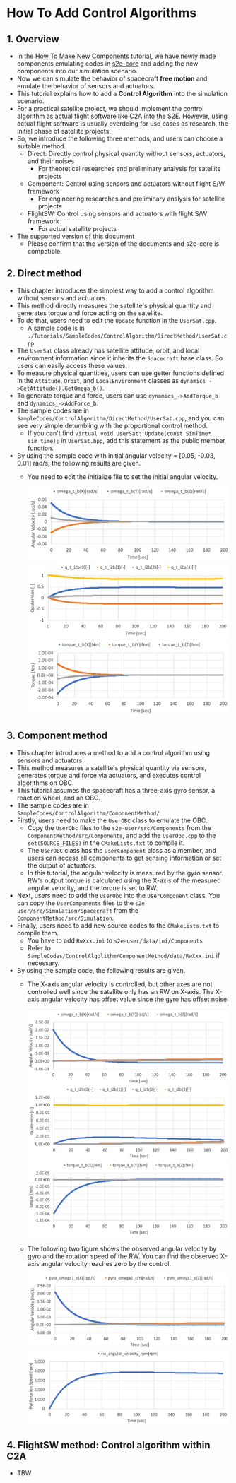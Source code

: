 # How To Add Control Algorithms

## 1.  Overview
- In the [How To Make New Components](./HowToMakeNewComponents.md) tutorial, we have newly made components emulating codes in [s2e-core](https://github.com/ut-issl/s2e-core) and adding the new components into our simulation scenario.
- Now we can simulate the behavior of spacecraft **free motion** and emulate the behavior of sensors and actuators. 
- This tutorial explains how to add a **Control Algorithm** into the simulation scenario. 
- For a practical satellite project, we should implement the control algorithm as actual flight software like [C2A](https://github.com/ut-issl/c2a-core) into the S2E. However, using actual flight software is usually overdoing for use cases as research, the initial phase of satellite projects.
- So, we introduce the following three methods, and users can choose a suitable method.
  - Direct: Directly control physical quantity without sensors, actuators, and their noises
    - For theoretical researches and preliminary analysis for satellite projects
  - Component: Control using sensors and actuators without flight S/W framework
    - For engineering researches and preliminary analysis for satellite projects
  - FlightSW: Control using sensors and actuators with flight S/W framework
    - For actual satellite projects
- The supported version of this document
  - Please confirm that the version of the documents and s2e-core is compatible.

## 2. Direct method
- This chapter introduces the simplest way to add a control algorithm without sensors and actuators.
- This method directly measures the satellite's physical quantity and generates torque and force acting on the satellite.
- To do that, users need to edit the `Update` function in the `UserSat.cpp`.
  - A sample code is in `./Tutorials/SampleCodes/ControlAlgorithm/DirectMethod/UserSat.cpp`
- The `UserSat` class already has satellite attitude, orbit, and local environment information since it inherits the `Spacecraft` base class. So users can easily access these values.
- To measure physical quantities, users can use getter functions defined in the `Attitude`, `Orbit`, and `LocalEnvironment` classes as `dynamics_->GetAttitude().GetOmega_b()`.
- To generate torque and force, users can use `dynamics_->AddTorque_b` and `dynamics_->AddForce_b`.
- The sample codes are in `SampleCodes/ControlAlgorithm/DirectMethod/UserSat.cpp`, and you can see very simple detumbling with the proportional control method.
  - If you can't find `virtual void UserSat::Update(const SimTime* sim_time);` in `UserSat.hpp`, add this statement as the public member function.
- By using the sample code with initial angular velocity = [0.05, -0.03, 0.01] rad/s, the following results are given.
  - You need to edit the initialize file to set the initial angular velocity.
    
    <img src="./figs/ControlAlgorithm_DirectControl_result1.png" alt="CA_DC_1" style="zoom: 80%;" />  

    <img src="./figs/ControlAlgorithm_DirectControl_result2.png" alt="CA_DC_2" style="zoom: 80%;" />  
   
    <img src="./figs/ControlAlgorithm_DirectControl_result3.png" alt="CA_DC_3" style="zoom: 80%;" />  

## 3. Component method
- This chapter introduces a method to add a control algorithm using sensors and actuators.
- This method measures a satellite's physical quantity via sensors, generates torque and force via actuators, and executes control algorithms on OBC.
- This tutorial assumes the spacecraft has a three-axis gyro sensor, a reaction wheel, and an OBC.
- The sample codes are in `SampleCodes/ControlAlgorithm/ComponentMethod/`
- Firstly, users need to make the `UserOBC` class to emulate the OBC.
  - Copy the `UserObc` files to the `s2e-user/src/Components` from the `ComponentMethod/src/Components`, and add the `UserObc.cpp` to the `set(SOURCE_FILES)` in the `CMakeLists.txt` to compile it.
  - The `UserOBC` class has the `UserComponent` class as a member, and users can access all components to get sensing information or set the output of actuators.
  - In this tutorial, the angular velocity is measured by the gyro sensor. RW's output torque is calculated using the X-axis of the measured angular velocity, and the torque is set to RW.
- Next, users need to add the `UserObc` into the `UserComponent` class. You can copy the `UserComponents` files to the `s2e-user/src/Simulation/Spacecraft` from the `ComponentMethod/src/Simulation`.
- Finally, users need to add new source codes to the `CMakeLists.txt` to compile them.
  - You have to add `RwXxx.ini` to `s2e-user/data/ini/Components`
  - Refer to `SampleCodes/ControlAlgolithm/ComponentMethod/data/RwXxx.ini` if necessary.
- By using the sample code, the following results are given.
  - The X-axis angular velocity is controlled, but other axes are not controlled well since the satellite only has an RW on X-axis. The X-axis angular velocity has offset value since the gyro has offset noise.

    <img src="./figs/ControlAlgorithm_ComponentControl_result1.png" alt="CA_CC_1" style="zoom: 80%;" />  
    <img src="./figs/ControlAlgorithm_ComponentControl_result2.png" alt="CA_CC_2" style="zoom: 80%;" />  
    <img src="./figs/ControlAlgorithm_ComponentControl_result3.png" alt="CA_CC_3" style="zoom: 80%;" />  

  - The following two figure shows the observed angular velocity by gyro and the rotation speed of the RW. You can find the observed X-axis angular velocity reaches zero by the control.

    <img src="./figs/ControlAlgorithm_ComponentControl_result4.png" alt="CA_CC_4" style="zoom: 80%;" />  
    <img src="./figs/ControlAlgorithm_ComponentControl_result5.png" alt="CA_CC_5" style="zoom: 80%;" />  

## 4. FlightSW method: Control algorithm within C2A
- TBW
